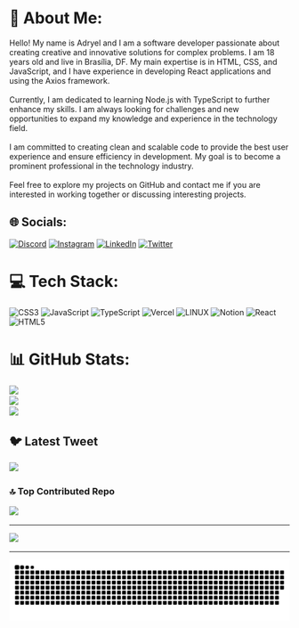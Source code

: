 # 💫 About Me:
Hello! My name is Adryel and I am a software developer passionate about creating creative and innovative solutions for complex problems. I am 18 years old and live in Brasília, DF. My main expertise is in HTML, CSS, and JavaScript, and I have experience in developing React applications and using the Axios framework.<br><br>Currently, I am dedicated to learning Node.js with TypeScript to further enhance my skills. I am always looking for challenges and new opportunities to expand my knowledge and experience in the technology field.<br><br>I am committed to creating clean and scalable code to provide the best user experience and ensure efficiency in development. My goal is to become a prominent professional in the technology industry.<br><br>Feel free to explore my projects on GitHub and contact me if you are interested in working together or discussing interesting projects.


## 🌐 Socials:
[![Discord](https://img.shields.io/badge/Discord-%237289DA.svg?logo=discord&logoColor=white)](https://discord.gg/AdryelCouto#9237) [![Instagram](https://img.shields.io/badge/Instagram-%23E4405F.svg?logo=Instagram&logoColor=white)](https://instagram.com/adryel.dev) [![LinkedIn](https://img.shields.io/badge/LinkedIn-%230077B5.svg?logo=linkedin&logoColor=white)](https://linkedin.com/in/https://www.linkedin.com/in/adryel-guimar%C3%A3es-couto-810414219/) [![Twitter](https://img.shields.io/badge/Twitter-%231DA1F2.svg?logo=Twitter&logoColor=white)](https://twitter.com/adryel.js) 

# 💻 Tech Stack:
![CSS3](https://img.shields.io/badge/css3-%231572B6.svg?style=for-the-badge&logo=css3&logoColor=white) ![JavaScript](https://img.shields.io/badge/javascript-%23323330.svg?style=for-the-badge&logo=javascript&logoColor=%23F7DF1E) ![TypeScript](https://img.shields.io/badge/typescript-%23007ACC.svg?style=for-the-badge&logo=typescript&logoColor=white) ![Vercel](https://img.shields.io/badge/vercel-%23000000.svg?style=for-the-badge&logo=vercel&logoColor=white) ![LINUX](https://img.shields.io/badge/Linux-FCC624?style=for-the-badge&logo=linux&logoColor=black) ![Notion](https://img.shields.io/badge/Notion-%23000000.svg?style=for-the-badge&logo=notion&logoColor=white) ![React](https://img.shields.io/badge/react-%2320232a.svg?style=for-the-badge&logo=react&logoColor=%2361DAFB) ![HTML5](https://img.shields.io/badge/html5-%23E34F26.svg?style=for-the-badge&logo=html5&logoColor=white)
# 📊 GitHub Stats:
![](https://github-readme-stats.vercel.app/api?username=adryelgcouto&theme=dark&hide_border=false&include_all_commits=true&count_private=true)<br/>
![](https://github-readme-streak-stats.herokuapp.com/?user=adryelgcouto&theme=dark&hide_border=false)<br/>
![](https://github-readme-stats.vercel.app/api/top-langs/?username=adryelgcouto&theme=dark&hide_border=false&include_all_commits=true&count_private=true&layout=compact)

## 🐦 Latest Tweet
[![](https://gtce.itsvg.in/api?username=adryel.js)](https://github.com/VishwaGauravIn/github-twitter-card-embed)

### 🔝 Top Contributed Repo
![](https://github-contributor-stats.vercel.app/api?username=adryelgcouto&limit=5&theme=dark&combine_all_yearly_contributions=true)

---
[![](https://visitcount.itsvg.in/api?id=adryelgcouto&icon=2&color=0)](https://visitcount.itsvg.in)

<!-- Proudly created with GPRM ( https://gprm.itsvg.in ) -->
---

 

  ![Snake animation](https://github.com/Adryelgcouto/Adryelgcouto/blob/output/github-contribution-grid-snake.svg)

